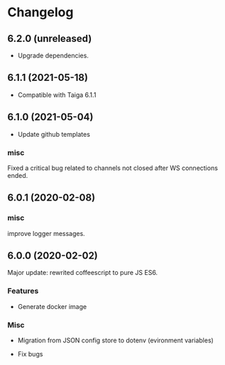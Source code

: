 # Changelog


## 6.2.0 (unreleased)

- Upgrade dependencies.


## 6.1.1 (2021-05-18)

- Compatible with Taiga 6.1.1

## 6.1.0 (2021-05-04)

- Update github templates

### misc

Fixed a critical bug related to channels not closed after WS connections ended.


## 6.0.1 (2020-02-08)

### misc

improve logger messages.


## 6.0.0 (2020-02-02)

Major update: rewrited coffeescript to pure JS ES6.

### Features

- Generate docker image

### Misc

- Migration from JSON config store to dotenv (evironment variables)

- Fix bugs
